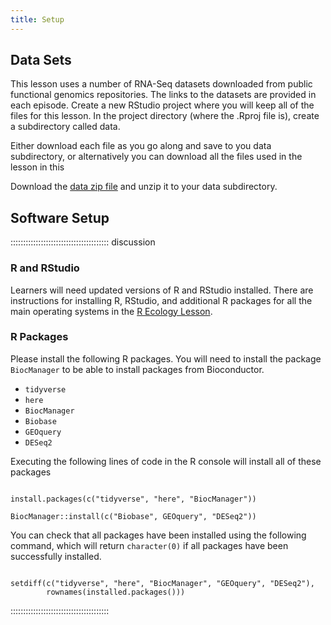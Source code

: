 ```yaml
---
title: Setup
---
```



## Data Sets

This lesson uses a number of RNA-Seq datasets downloaded from public functional genomics repositories. The links to the datasets are provided in each episode. Create a new RStudio project where you will keep all of the files for this lesson. In the project directory (where the .Rproj file is), create a subdirectory called data.

Either download each file as you go along and save to you data subdirectory, or alternatively you can download all the files used in the lesson in this 

Download the [data zip file](data/rna-seq-ml-readiness-data.zip) and unzip it to your data subdirectory.

## Software Setup

::::::::::::::::::::::::::::::::::::::: discussion

### R and RStudio

Learners will need updated versions of R and RStudio installed. There are instructions for installing R, RStudio, and additional R packages for all the main operating systems in the [R Ecology Lesson](https://datacarpentry.org/R-ecology-lesson/#Install_R_and_RStudio).

### R Packages

Please install the following R packages. You will need to install the package `BiocManager` to be able to install packages from Bioconductor.

* `tidyverse`
* `here`
* `BiocManager`
* `Biobase`
* `GEOquery`
* `DESeq2`

Executing the following lines of code in the R console will install all of these packages

```{r}

install.packages(c("tidyverse", "here", "BiocManager"))

BiocManager::install(c("Biobase", GEOquery", "DESeq2"))

```

You can check that all packages have been installed using the following command, which will return `character(0)` if all packages have been successfully installed.

```{r}

setdiff(c("tidyverse", "here", "BiocManager", "GEOquery", "DESeq2"),
        rownames(installed.packages()))

```
::::::::::::::::::::::::::::::::::::::: 
